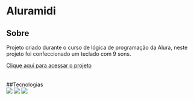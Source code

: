 <h1>Aluramidi</h1>

<h2>Sobre</h2>
<p>Projeto criado durante o curso de lógica de programação da Alura, neste projeto foi confeccionado um teclado com 9 sons.</p>
<a href = "https://aluramidi-theta.vercel.app/" class = "link">Clique aqui para acessar o projeto</a>
</br> </br> </br>
##Tecnologias
<div>
  <img src="https://img.shields.io/badge/HTML-239120?style=for-the-badge&logo=html5&logoColor=white">
  <img src="https://img.shields.io/badge/CSS-239120?&style=for-the-badge&logo=css3&logoColor=white">
  <img src="https://img.shields.io/badge/JavaScript-F7DF1E?style=for-the-badge&logo=javascript&logoColor=black">
</div>
